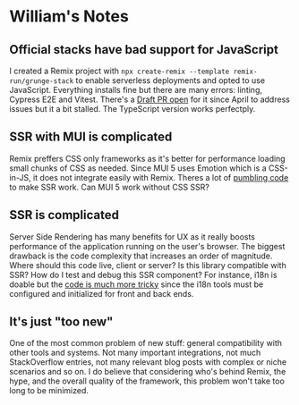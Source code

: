 # William's Notes

## Official stacks have bad support for JavaScript
I created a Remix project with `npx create-remix --template remix-run/grunge-stack` to enable serverless deployments and opted to use JavaScript. Everything installs fine but there are many errors: linting, Cypress E2E and Vitest. There's a [Draft PR open](https://github.com/remix-run/grunge-stack/pull/50) for it since April to address issues but it a bit stalled. The TypeScript version works perfectply.

## SSR with MUI is complicated
Remix preffers CSS only frameworks as it's better for performance loading small chunks of CSS as needed. Since MUI 5 uses Emotion which is a CSS-in-JS, it does not integrate easily with Remix. Theres a lot of [pumbling code](https://github.com/mui/material-ui/tree/master/examples/remix-with-typescript) to make SSR work. Can MUI 5 work without CSS SSR?

## SSR is complicated
Server Side Rendering has many benefits for UX as it really boosts performance of the application running on the user's browser. The biggest drawback is the code complexity that increases an order of magnitude. Where should this code live, client or server? Is this library compatible with SSR? How do I test and debug this SSR component? For instance, i18n is doable but the [code is much more tricky](https://github.com/sergiodxa/remix-i18next#readme) since the i18n tools must be configured and initialized for front and back ends.

## It's just "too new"
One of the most common problem of new stuff: general compatibility with other tools and systems. Not many important integrations, not much StackOverflow entries, not many relevant blog posts with complex or niche scenarios and so on.
I do believe that considering who's behind Remix, the hype, and the overall quality of the framework, this problem won't take too long to be minimized.
